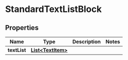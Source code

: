 
# StandardTextListBlock

## Properties
Name | Type | Description | Notes
------------ | ------------- | ------------- | -------------
**textList** | [**List&lt;TextItem&gt;**](TextItem.md) |  | 



